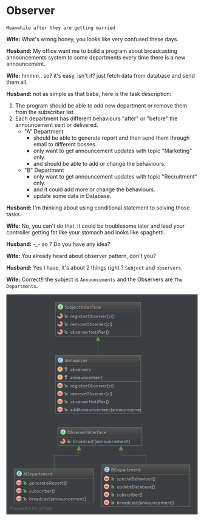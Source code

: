 Observer
====================


`Meanwhile after they are getting married`


**Wife:** What's wrong honey, you looks like very confused these days.

**Husband:** My office want me to build a program about broadcasting announcements system to some departments every time there is a new announcement.

**Wife:** hmmm.. so? it's easy, isn't it? just fetch data from database and send them all.

**Husband:** not as simple as that babe, here is the task description:

 1. The program should be able to add new department or remove them from the subscriber list.
 2. Each department has different behaviours "after" or "before" the announcement sent or delivered.
    - "A" Department
        - should be able to generate report and then send them through email to different bosses.
        - only want to get announcement updates with topic "Marketing" only.
        - and should be able to add or change the behaviours.
    - "B" Department
        - only want to get announcement updates with topic "Recruitment" only.
        - and it could add more or change the behaviours.
        - update some data in Database.

**Husband:** I'm thinking about using conditional statement to solving those tasks.

**Wife:** No, you can't do that. it could be troublesome later and lead your controller getting fat like your stomach and looks like spaghetti.

**Husband:** -_- so ? Do you have any idea?

**Wife:** You already heard about observer pattern, don't you?

**Husband:** Yes I have, it's about 2 things right ? `Subject` and `observers`.

**Wife:** Correct!! the subject is `Announcements` and the Observers are `The Departments`.

![strategy diagram](diagram.png?raw=true "strategy diagram")
